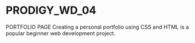 # PRODIGY_WD_04
PORTFOLIO PAGE Creating a personal portfolio using CSS and HTML is a popular beginner web development project.
